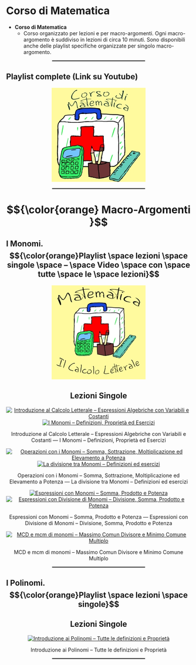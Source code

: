 # **Corso di Matematica**

 - **Corso di Matematica**
   - Corso organizzato per lezioni e per macro-argomenti. Ogni macro-argomento è suddiviso in lezioni di circa 10 minuti. Sono disponibili anche delle playlist specifiche organizzate per singolo macro-argomento.
<!---
 - **Matematica tutto d’un fiato**
   - Video completi di ogni macro-argomento in cui sono messe assieme e in modo ordinato tutte le lezioni
 - **Matematica – Flashcards (Tablet o Smartphone)**
   - Serie di video “shorts” ricavati dalle lezioni. Sono video di durata inferiore al minuto (**flashcards**) che possono essere scorsi velocemente allo scopo di facilitare il ripasso o semplicemente per curiosità. Sono disponibili anche delle playlist specifiche organizzate per singolo macro-argomento.
-->

<div align="center">
  <hr style="width: 50%; border: 1px solid #808080;">
</div>

## **Playlist complete (Link su Youtube)**

<div align="center">
  <a href="https://www.youtube.com/watch?v=0QJpb6LIIXU&list=PL8nSPrZb28LTSu1J31xi9YcS6sVTcyD2C">
    <img src="./Immagini/Corso_di_Matematica_256.jpg" alt="Corso di Matematica">
  </a>
  <!---
  <a href="https://www.youtube.com/watch?v=K4gf_YanKFk&list=PL8nSPrZb28LTqfTAoRUl4sg6rCbrL2gwE">
    <img src="./Immagini/Matematica_tutto_ d_un_fiato_256.jpg" alt="Matematica tutto d'un fiato">
  </a>
  <a href="https://www.youtube.com/playlist?list=PL8nSPrZb28LQ7NziB90W2tDkpI6NlpMVI">
    <img src="./Immagini/Matematica_Shorts_256.jpg" alt="Flashcards Corso di Matematica">
  </a>
  -->
</div>

<div align="center">
  <hr style="width: 50%; border: 1px solid #808080;">
</div>

#  **$${\color{orange} Macro-Argomenti }$$**

## **I Monomi. $${\color{orange}Playlist \space lezioni \space singole \space – \space Video \space con \space tutte \space le \space lezioni}$$**

<div align="center">
  <a href="https://www.youtube.com/watch?v=RRfM4uULU1I&list=PL8nSPrZb28LR20HbXb1t_Jp6M11QfAqKF">
    <img src="./Immagini/10_Il_Calcolo_Letterale.jpg" alt="I Monomi">
  </a>
</div>

<div align="center">
  <h2>Lezioni Singole</h2>
</div>

<div align="center">
  <a href="https://www.youtube.com/watch?v=RRfM4uULU1I&list=PL8nSPrZb28LR20HbXb1t_Jp6M11QfAqKF">
    <img src="https://i.ytimg.com/vi/RRfM4uULU1I/maxresdefault.jpg" alt="Introduzione al Calcolo Letterale – Espressioni Algebriche con Variabili e Costanti" height="256">
  </a>

  <a href="https://www.youtube.com/watch?v=Z7LHcoyBsKY&list=PL8nSPrZb28LR20HbXb1t_Jp6M11QfAqKF">
    <img src="https://i.ytimg.com/vi/Z7LHcoyBsKY/maxresdefault.jpg" alt="I Monomi – Definizioni, Proprietà ed Esercizi" height="256">
  </a>

  <p>Introduzione al Calcolo Letterale – Espressioni Algebriche con Variabili e Costanti — I Monomi – Definizioni, Proprietà ed Esercizi</p>

  <a href="https://www.youtube.com/watch?v=D8UVOzwq45w&list=PL8nSPrZb28LR20HbXb1t_Jp6M11QfAqKF">
    <img src="https://i.ytimg.com/vi/D8UVOzwq45w/maxresdefault.jpg" alt="Operazioni con i Monomi – Somma, Sottrazione, Moltiplicazione ed Elevamento a Potenza" height="256">
  </a>

  <a href="https://www.youtube.com/watch?v=12euplzSZkQ&list=PL8nSPrZb28LR20HbXb1t_Jp6M11QfAqKF">
    <img src="https://i.ytimg.com/vi/12euplzSZkQ/maxresdefault.jpg" alt="La divisione tra Monomi – Definizioni ed esercizi" height="256">
  </a>

  <p>Operazioni con i Monomi – Somma, Sottrazione, Moltiplicazione ed Elevamento a Potenza — La divisione tra Monomi – Definizioni ed esercizi</p>

  <a href="https://www.youtube.com/watch?v=0QJpb6LIIXU&list=PL8nSPrZb28LR20HbXb1t_Jp6M11QfAqKF">
    <img src="https://i.ytimg.com/vi/0QJpb6LIIXU/maxresdefault.jpg" alt="Espressioni con Monomi – Somma, Prodotto e Potenza" height="256">
  </a>

  <a href="https://www.youtube.com/watch?v=RF4U6lnFMww&list=PL8nSPrZb28LR20HbXb1t_Jp6M11QfAqKF">
    <img src="https://i.ytimg.com/vi/RF4U6lnFMww/maxresdefault.jpg" alt="Espressioni con Divisione di Monomi – Divisione, Somma, Prodotto e Potenza" height="256">
  </a>

  <p>Espressioni con Monomi – Somma, Prodotto e Potenza — Espressioni con Divisione di Monomi – Divisione, Somma, Prodotto e Potenza</p>

  <a href="https://www.youtube.com/watch?v=JzUKzXorN4g&list=PL8nSPrZb28LR20HbXb1t_Jp6M11QfAqKF">
    <img src="https://i.ytimg.com/vi/JzUKzXorN4g/maxresdefault.jpg" alt="MCD e mcm di monomi – Massimo Comun Divisore e Minimo Comune Multiplo" height="256">
  </a>

  <p>MCD e mcm di monomi – Massimo Comun Divisore e Minimo Comune Multiplo</p>
</div>

<div align="center">
  <hr style="width: 50%; border: 1px solid #808080;">
</div>

## **I Polinomi. $${\color{orange}Playlist \space lezioni \space singole}$$**

<div align="center">

</div>

<div align="center">
  <h2>Lezioni Singole</h2>
</div>

<div align="center">
  <a href="https://www.youtube.com/watch?v=0iwHSe4Ey88&list=PL8nSPrZb28LS765a0AyGUgwQEc2gwGV-o">
    <img src="https://i.ytimg.com/vi/0iwHSe4Ey88/maxresdefault.jpg" alt="Introduzione ai Polinomi – Tutte le definizioni e Proprietà" height="256">
  </a>

  <p>Introduzione ai Polinomi – Tutte le definizioni e Proprietà</p>
</div>

<div align="center">
  <hr style="width: 50%; border: 1px solid #808080;">
</div>
